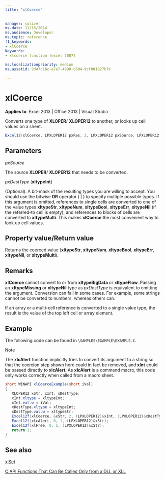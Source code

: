 ```yaml
---
title: "xlCoerce"
 
 
manager: soliver
ms.date: 11/16/2014
ms.audience: Developer
ms.topic: reference
f1_keywords:
- xlCoerce
keywords:
- xlcoerce function [excel 2007]
 
ms.localizationpriority: medium
ms.assetid: 9d47c16c-a7e7-4998-b594-9cf001827b7b

---
```


# xlCoerce

 **Applies to**: Excel 2013 | Office 2013 | Visual Studio
  
Converts one type of **XLOPER**/ **XLOPER12** to another, or looks up cell values on a sheet.
  
```cs
Excel12(xlCoerce, LPXLOPER12 pxRes, 2, LPXLOPER12 pxSource, LPXLOPER12 pxDestType);
```

## Parameters

 _pxSource_
  
The source **XLOPER**/ **XLOPER12** that needs to be converted.
  
 _pxDestType_ (**xltypeInt**)
  
(Optional). A bit-mask of the resulting types you are willing to accept. You should use the bitwise **OR** operator ( | ) to specify multiple possible types. If this argument is omitted, references to single cells are converted to one of the value types **xltypeStr**, **xltypeNum**, **xltypeBool**, **xltypeErr**, **xltypeNil** (if the referred-to cell is empty), and references to blocks of cells are converted to **xltypeMulti**. This makes **xlCoerce** the most convenient way to look up cell values.
  
## Property value/Return value

Returns the coerced value (**xltypeStr**, **xltypeNum**, **xltypeBool**, **xltypeErr**, **xltypeNil**, or **xltypeMulti**).
  
## Remarks

 **xlCoerce** cannot convert to or from **xltypeBigData** or **xltypeFlow**. Passing an **xltypeMissing** or **xltypeNil** type as _pxDestType_ is equivalent to omitting the argument. Conversion can fail in some cases. For example, some strings cannot be converted to numbers, whereas others can.
  
If an array or a multi-cell reference is converted to a single value type, the result is the value of the top left cell or array element.
  
## Example

The following code can be found in `\SAMPLES\EXAMPLE\EXAMPLE.C`.
  
> [!NOTE]
> The **xlcAlert** function implicitly tries to convert its argument to a string so that the coercion step shown here could in fact be removed, and **xInt** could be passed directly to **xlcAlert**. As **xlcAlert** is a command macro, this code only works correctly when called from a macro sheet.
  
```cs
short WINAPI xlCoerceExample(short iVal)
{
   XLOPER12 xStr, xInt, xDestType;
   xInt.xltype = xltypeInt;
   xInt.val.w = iVal;
   xDestType.xltype = xltypeInt;
   xDestType.val.w = xltypeStr;
   Excel12f(xlCoerce, &xStr, 2, (LPXLOPER12)&xInt, (LPXLOPER12)&xDestType);
   Excel12f(xlcAlert, 0, 1, (LPXLOPER12)&xStr);
   Excel12f(xlFree, 0, 1, (LPXLOPER12)&xStr);
   return 1;
}
```

## See also

[xlSet](xlset.md)

[C API Functions That Can Be Called Only from a DLL or XLL](c-api-functions-that-can-be-called-only-from-a-dll-or-xll.md)
